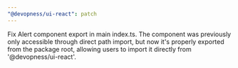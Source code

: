 ```yaml
---
"@devopness/ui-react": patch
---
```



Fix Alert component export in main index.ts. The component was previously only accessible through direct path import, but now it's properly exported from the package root, allowing users to import it directly from '@devopness/ui-react'.
